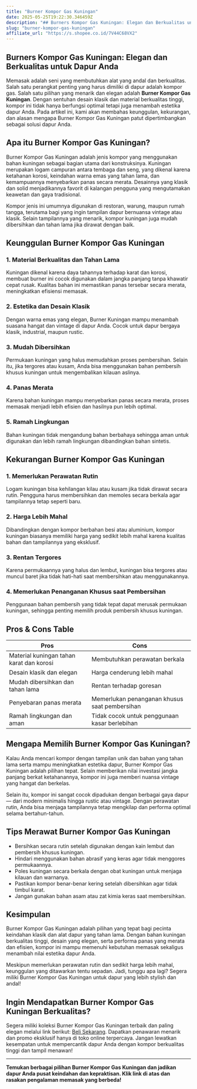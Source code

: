 ```yaml
---
title: "Burner Kompor Gas Kuningan"
date: 2025-05-25T19:22:30.346459Z
description: "## Burners Kompor Gas Kuningan: Elegan dan Berkualitas untuk Dapur Anda..."
slug: "burner-kompor-gas-kuningan"
affiliate_url: "https://s.shopee.co.id/7V44C68VX2"
---
```

## Burners Kompor Gas Kuningan: Elegan dan Berkualitas untuk Dapur Anda

Memasak adalah seni yang membutuhkan alat yang andal dan berkualitas. Salah satu perangkat penting yang harus dimiliki di dapur adalah kompor gas. Salah satu pilihan yang menarik dan elegan adalah **Burner Kompor Gas Kuningan**. Dengan sentuhan desain klasik dan material berkualitas tinggi, kompor ini tidak hanya berfungsi optimal tetapi juga menambah estetika dapur Anda. Pada artikel ini, kami akan membahas keunggulan, kekurangan, dan alasan mengapa Burner Kompor Gas Kuningan patut dipertimbangkan sebagai solusi dapur Anda.

## Apa itu Burner Kompor Gas Kuningan?

Burner Kompor Gas Kuningan adalah jenis kompor yang menggunakan bahan kuningan sebagai bagian utama dari konstruksinya. Kuningan merupakan logam campuran antara tembaga dan seng, yang dikenal karena ketahanan korosi, keindahan warna emas yang tahan lama, dan kemampuannya menyebarkan panas secara merata. Desainnya yang klasik dan solid menjadikannya favorit di kalangan pengguna yang mengutamakan keawetan dan gaya tradisional.

Kompor jenis ini umumnya digunakan di restoran, warung, maupun rumah tangga, terutama bagi yang ingin tampilan dapur bernuansa vintage atau klasik. Selain tampilannya yang menarik, kompor kuningan juga mudah dibersihkan dan tahan lama jika dirawat dengan baik.

## Keunggulan Burner Kompor Gas Kuningan

### 1. Material Berkualitas dan Tahan Lama

Kuningan dikenal karena daya tahannya terhadap karat dan korosi, membuat burner ini cocok digunakan dalam jangka panjang tanpa khawatir cepat rusak. Kualitas bahan ini memastikan panas tersebar secara merata, meningkatkan efisiensi memasak.

### 2. Estetika dan Desain Klasik

Dengan warna emas yang elegan, Burner Kuningan mampu menambah suasana hangat dan vintage di dapur Anda. Cocok untuk dapur bergaya klasik, industrial, maupun rustic.

### 3. Mudah Dibersihkan

Permukaan kuningan yang halus memudahkan proses pembersihan. Selain itu, jika tergores atau kusam, Anda bisa menggunakan bahan pembersih khusus kuningan untuk mengembalikan kilauan aslinya.

### 4. Panas Merata

Karena bahan kuningan mampu menyebarkan panas secara merata, proses memasak menjadi lebih efisien dan hasilnya pun lebih optimal.

### 5. Ramah Lingkungan

Bahan kuningan tidak mengandung bahan berbahaya sehingga aman untuk digunakan dan lebih ramah lingkungan dibandingkan bahan sintetis.

## Kekurangan Burner Kompor Gas Kuningan

### 1. Memerlukan Perawatan Rutin

Logam kuningan bisa kehilangan kilau atau kusam jika tidak dirawat secara rutin. Pengguna harus membersihkan dan memoles secara berkala agar tampilannya tetap seperti baru.

### 2. Harga Lebih Mahal

Dibandingkan dengan kompor berbahan besi atau aluminium, kompor kuningan biasanya memiliki harga yang sedikit lebih mahal karena kualitas bahan dan tampilannya yang eksklusif.

### 3. Rentan Tergores

Karena permukaannya yang halus dan lembut, kuningan bisa tergores atau muncul baret jika tidak hati-hati saat membersihkan atau menggunakannya.

### 4. Memerlukan Penanganan Khusus saat Pembersihan

Penggunaan bahan pembersih yang tidak tepat dapat merusak permukaan kuningan, sehingga penting memilih produk pembersih khusus kuningan.

## Pros & Cons Table

| **Pros** | **Cons** |
|------------|------------|
| Material kuningan tahan karat dan korosi | Membutuhkan perawatan berkala |
| Desain klasik dan elegan | Harga cenderung lebih mahal |
| Mudah dibersihkan dan tahan lama | Rentan terhadap goresan |
| Penyebaran panas merata | Memerlukan penanganan khusus saat pembersihan |
| Ramah lingkungan dan aman | Tidak cocok untuk penggunaan kasar berlebihan |

## Mengapa Memilih Burner Kompor Gas Kuningan?

Kalau Anda mencari kompor dengan tampilan unik dan bahan yang tahan lama serta mampu meningkatkan estetika dapur, Burner Kompor Gas Kuningan adalah pilihan tepat. Selain memberikan nilai investasi jangka panjang berkat ketahanannya, kompor ini juga memberi nuansa vintage yang hangat dan berkelas.

Selain itu, kompor ini sangat cocok dipadukan dengan berbagai gaya dapur — dari modern minimalis hingga rustic atau vintage. Dengan perawatan rutin, Anda bisa menjaga tampilannya tetap mengkilap dan performa optimal selama bertahun-tahun.

## Tips Merawat Burner Kompor Gas Kuningan

- Bersihkan secara rutin setelah digunakan dengan kain lembut dan pembersih khusus kuningan.
- Hindari menggunakan bahan abrasif yang keras agar tidak menggores permukaannya.
- Poles kuningan secara berkala dengan obat kuningan untuk menjaga kilauan dan warnanya.
- Pastikan kompor benar-benar kering setelah dibersihkan agar tidak timbul karat.
- Jangan gunakan bahan asam atau zat kimia keras saat membersihkan.

## Kesimpulan

Burner Kompor Gas Kuningan adalah pilihan yang tepat bagi pecinta keindahan klasik dan alat dapur yang tahan lama. Dengan bahan kuningan berkualitas tinggi, desain yang elegan, serta performa panas yang merata dan efisien, kompor ini mampu memenuhi kebutuhan memasak sekaligus menambah nilai estetika dapur Anda.

Meskipun memerlukan perawatan rutin dan sedikit harga lebih mahal, keunggulan yang ditawarkan tentu sepadan. Jadi, tunggu apa lagi? Segera miliki Burner Kompor Gas Kuningan untuk dapur yang lebih stylish dan andal!

## Ingin Mendapatkan Burner Kompor Gas Kuningan Berkualitas?

Segera miliki koleksi Burner Kompor Gas Kuningan terbaik dan paling elegan melalui link berikut: [Beli Sekarang](https://s.shopee.co.id/7V44C68VX2). Dapatkan penawaran menarik dan promo eksklusif hanya di toko online terpercaya. Jangan lewatkan kesempatan untuk mempercantik dapur Anda dengan kompor berkualitas tinggi dan tampil menawan!

---

**Temukan berbagai pilihan Burner Kompor Gas Kuningan dan jadikan dapur Anda pusat keindahan dan kepraktisan. Klik link di atas dan rasakan pengalaman memasak yang berbeda!**
